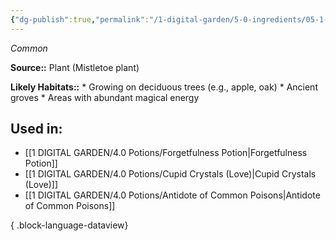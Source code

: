 ```yaml
---
{"dg-publish":true,"permalink":"/1-digital-garden/5-0-ingredients/05-1-plants/cluster-of-mistletoe-berries/","tags":["ingredient","common"]}
---
```


*Common*

**Source::** Plant (Mistletoe plant)

**Likely Habitats::** * Growing on deciduous trees (e.g., apple, oak) * Ancient groves * Areas with abundant magical energy

## Used in:

- [[1 DIGITAL GARDEN/4.0 Potions/Forgetfulness Potion\|Forgetfulness Potion]]
- [[1 DIGITAL GARDEN/4.0 Potions/Cupid Crystals (Love)\|Cupid Crystals (Love)]]
- [[1 DIGITAL GARDEN/4.0 Potions/Antidote of Common Poisons\|Antidote of Common Poisons]]

{ .block-language-dataview}

